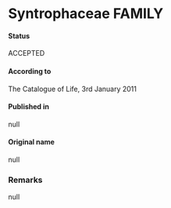 Syntrophaceae FAMILY
=======

#### Status
ACCEPTED

#### According to
The Catalogue of Life, 3rd January 2011

#### Published in
null

#### Original name
null

### Remarks
null
